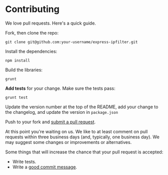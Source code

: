 # Contributing

We love pull requests. Here's a quick guide.

Fork, then clone the repo:

    git clone git@github.com:your-username/express-ipfilter.git

Install the dependencies:

    npm install

Build the libraries:

    grunt

**Add tests** for your change. Make sure the tests pass:

    grunt test

Update the version number at the top of the README, add your change to the changelog, and update the version in `package.json`

Push to your fork and [submit a pull request][pr].

[pr]: https://github.com/baminteractive/express-ipfilter/compare/

At this point you're waiting on us. We like to at least comment on pull requests
within three business days (and, typically, one business day). We may suggest
some changes or improvements or alternatives.

Some things that will increase the chance that your pull request is accepted:

* Write tests.
* Write a [good commit message][commit].

[commit]: http://tbaggery.com/2008/04/19/a-note-about-git-commit-messages.html
